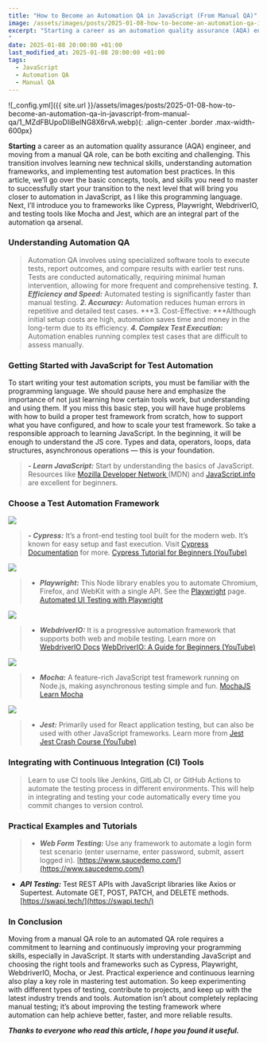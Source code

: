 ```yaml
---
title: "How to Become an Automation QA in JavaScript (From Manual QA)"
image: /assets/images/posts/2025-01-08-how-to-become-an-automation-qa-in-javascript-from-manual-qa/1_MZdFBUpoDIiBelNG8X6rvA.webp
excerpt: "Starting a career as an automation quality assurance (AQA) engineer, and moving from a manual QA role, can be both exciting and challenging. This transition involves learning new technical skills, understanding automation frameworks, and implementing test automation best practices. In this article, we’ll go over the basic concepts, tools, and skills you need to master to successfully start your transition to the next level that will bring you closer to automation in JavaScript, as I like this programming language. Next, I’ll introduce you to frameworks like Cypress, Playwright, WebdriverIO, and testing tools like Mocha and Jest, which are an integral part of the automation qa arsenal.
"
date: 2025-01-08 20:00:00 +01:00
last_modified_at: 2025-01-08 20:00:00 +01:00
tags:
  - JavaScript
  - Automation QA
  - Manual QA
---
```


![_config.yml]({{ site.url }}/assets/images/posts/2025-01-08-how-to-become-an-automation-qa-in-javascript-from-manual-qa/1_MZdFBUpoDIiBelNG8X6rvA.webp){: .align-center .border .max-width-600px}

**Starting** a career as an automation quality assurance (AQA) engineer, and moving from a manual QA role, can be both exciting and challenging. This transition involves learning new technical skills, understanding automation frameworks, and implementing test automation best practices. In this article, we’ll go over the basic concepts, tools, and skills you need to master to successfully start your transition to the next level that will bring you closer to automation in JavaScript, as I like this programming language. Next, I’ll introduce you to frameworks like Cypress, Playwright, WebdriverIO, and testing tools like Mocha and Jest, which are an integral part of the automation qa arsenal.

### Understanding Automation QA
> Automation QA involves using specialized software tools to execute tests, report outcomes, and compare results with earlier test runs. Tests are conducted automatically, requiring minimal human intervention, allowing for more frequent and comprehensive testing.
> ***1. Efficiency and Speed:*** Automated testing is significantly faster than manual testing.
***2. Accuracy:*** Automation reduces human errors in repetitive and detailed test cases.
***3. Cost-Effective: ***Although initial setup costs are high, automation saves time and money in the long-term due to its efficiency.
***4. Complex Test Execution:*** Automation enables running complex test cases that are difficult to assess manually.

### Getting Started with JavaScript for Test Automation

To start writing your test automation scripts, you must be familiar with the programming language. We should pause here and emphasize the importance of not just learning how certain tools work, but understanding and using them. If you miss this basic step, you will have huge problems with how to build a proper test framework from scratch, how to support what you have configured, and how to scale your test framework. So take a responsible approach to learning JavaScript. In the beginning, it will be enough to understand the JS core. Types and data, operators, loops, data structures, asynchronous operations — this is your foundation.
> ***- Learn JavaScript:*** Start by understanding the basics of JavaScript. Resources like [Mozilla Developer Network ](https://developer.mozilla.org/en-US/docs/Web/JavaScript)(MDN) and [JavaScript.info](https://javascript.info/) are excellent for beginners.

### Choose a Test Automation Framework

![](https://cdn-images-1.medium.com/max/5200/0*Trs2wLl-dSv9wZ1_.png)
> ***- Cypress:*** It’s a front-end testing tool built for the modern web. It’s known for easy setup and fast execution. Visit [Cypress Documentation](https://docs.cypress.io/) for more.
[Cypress Tutorial for Beginners (YouTube)](https://www.youtube.com/watch?v=7N63cMKosIE)

![](https://cdn-images-1.medium.com/max/2000/0*l8ssbwJzVRXpcYMR.png)
> - ***Playwright:*** This Node library enables you to automate Chromium, Firefox, and WebKit with a single API. See the [Playwright](https://github.com/microsoft/playwright) page.
[Automated UI Testing with Playwright](https://www.youtube.com/watch?v=4_m3HsaNwOE&list=PLhW3qG5bs-L9sJKoT1LC5grGT77sfW0Z8)

![](https://cdn-images-1.medium.com/max/2000/0*2NjWM3U5AUvVQJuq)
> - ***WebdriverIO:*** It is a progressive automation framework that supports both web and mobile testing. Learn more on [WebdriverIO Docs](https://webdriver.io/docs/gettingstarted.html)
[WebDriverIO: A Guide for Beginners (YouTube)](https://www.youtube.com/watch?v=gdd5ZC5L9TM&list=PLhW3qG5bs-L9K2xtu-04jZFqykzXzqJW8)

![](https://cdn-images-1.medium.com/max/2000/0*wn91ahs2fq5WtD-l)
> - ***Mocha:*** A feature-rich JavaScript test framework running on Node.js, making asynchronous testing simple and fun. [MochaJS](https://mochajs.org/)
[Learn Mocha](https://www.geeksforgeeks.org/introduction-to-mocha/)

![](https://cdn-images-1.medium.com/max/2000/0*xKkzGi8CAFVbw8Hw.png)
> - ***Jest:*** Primarily used for React application testing, but can also be used with other JavaScript frameworks. Learn more from [Jest](https://jestjs.io/)
[Jest Crash Course (YouTube)](https://www.youtube.com/watch?v=7r4xVDI2vho)

### Integrating with Continuous Integration (CI) Tools
> Learn to use CI tools like Jenkins, GitLab CI, or GitHub Actions to automate the testing process in different environments. This will help in integrating and testing your code automatically every time you commit changes to version control.

### Practical Examples and Tutorials
> - ***Web Form Testing:*** Use any framework to automate a login form test scenario (enter username, enter password, submit, assert logged in). [https://www.saucedemo.com/](https://www.saucedemo.com/)
- ***API Testing:*** Test REST APIs with JavaScript libraries like Axios or Supertest. Automate GET, POST, PATCH, and DELETE methods.
[https://swapi.tech/](https://swapi.tech/)

### In Conclusion

Moving from a manual QA role to an automated QA role requires a commitment to learning and continuously improving your programming skills, especially in JavaScript. It starts with understanding JavaScript and choosing the right tools and frameworks such as Cypress, Playwright, WebdriverIO, Mocha, or Jest. Practical experience and continuous learning also play a key role in mastering test automation. So keep experimenting with different types of testing, contribute to projects, and keep up with the latest industry trends and tools. Automation isn’t about completely replacing manual testing; it’s about improving the testing framework where automation can help achieve better, faster, and more reliable results.

***Thanks to everyone who read this article, I hope you found it useful.***